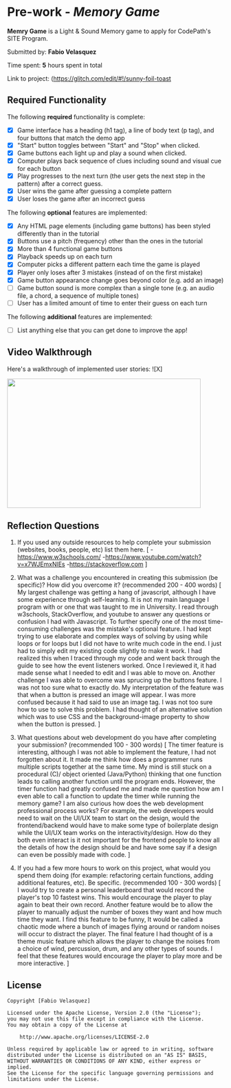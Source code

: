 # Pre-work - _Memory Game_

**Memry Game** is a Light & Sound Memory game to apply for CodePath's SITE Program.

Submitted by: **Fabio Velasquez**

Time spent: **5** hours spent in total

Link to project: (https://glitch.com/edit/#!/sunny-foil-toast

## Required Functionality

The following **required** functionality is complete:

- [x] Game interface has a heading (h1 tag), a line of body text (p tag), and four buttons that match the demo app
- [x] "Start" button toggles between "Start" and "Stop" when clicked.
- [x] Game buttons each light up and play a sound when clicked.
- [x] Computer plays back sequence of clues including sound and visual cue for each button
- [x] Play progresses to the next turn (the user gets the next step in the pattern) after a correct guess.
- [x] User wins the game after guessing a complete pattern
- [x] User loses the game after an incorrect guess

The following **optional** features are implemented:

- [x] Any HTML page elements (including game buttons) has been styled differently than in the tutorial
- [x] Buttons use a pitch (frequency) other than the ones in the tutorial
- [x] More than 4 functional game buttons
- [x] Playback speeds up on each turn
- [x] Computer picks a different pattern each time the game is played
- [x] Player only loses after 3 mistakes (instead of on the first mistake)
- [x] Game button appearance change goes beyond color (e.g. add an image)
- [ ] Game button sound is more complex than a single tone (e.g. an audio file, a chord, a sequence of multiple tones)
- [ ] User has a limited amount of time to enter their guess on each turn

The following **additional** features are implemented:

- [ ] List anything else that you can get done to improve the app!

## Video Walkthrough

Here's a walkthrough of implemented user stories:
![X]

<img src="https://i.imgur.com/FNY72YT.gif" width=450 height=300 />

## Reflection Questions

1. If you used any outside resources to help complete your submission (websites, books, people, etc) list them here.
   [
   -https://www.w3schools.com/
   -https://www.youtube.com/watch?v=x7WJEmxNlEs
   -https://stackoverflow.com
   ]

2. What was a challenge you encountered in creating this submission (be specific)? How did you overcome it? (recommended 200 - 400 words)
   [
   My largest challenge was getting a hang of javascript, although I have some experience through self-learning.
   It is not my main language I program with or one that was taught to me in University.
   I read through w3schools, StackOverflow, and youtube to answer any questions or confusion I had with Javascript.
   To further specify one of the most time-consuming challenges was the mistake's optional feature.
   I had kept trying to use elaborate and complex ways of solving by using while loops or for loops but I did not have to write much code in the end.
   I just had to simply edit my existing code slightly to make it work.
   I had realized this when I traced through my code and went back through the guide to see how the event listeners worked.
   Once I reviewed it, it had made sense what I needed to edit and I was able to move on.
   Another challenge I was able to overcome was sprucing up the buttons feature.
   I was not too sure what to exactly do. My interpretation of the feature was that when a button is pressed an image will appear.
   I was more confused because it had said to use an image tag.
   I was not too sure how to use to solve this problem.
   I had thought of an alternative solution which was to use CSS and the background-image property to show when the button is pressed. ]

3. What questions about web development do you have after completing your submission? (recommended 100 - 300 words)
   [
   The timer feature is interesting, although I was not able to implement the feature, I had not forgotten about it. It made me think how does a programmer runs multiple scripts together at the same time.
   My mind is still stuck on a procedural (C)/ object oriented (Java/Python) thinking that one function leads to calling another function until the program ends. However, the timer function
   had greatly confused me and made me question how am I even able to call a function to update the timer while running the memory game? I am also curious how does the web development professional process works?
   For example, the web developers would need to wait on the UI/UX team to start on the design, would the frontend/backend would have to make some type of boilerplate design while the UI/UX team works on the interactivity/design.
   How do they both even interact is it not important for the frontend people to know all the details of how the design should be and have some say if a design can even be possibly made with code.
   ]

4. If you had a few more hours to work on this project, what would you spend them doing (for example: refactoring certain functions, adding additional features, etc). Be specific. (recommended 100 - 300 words)
   [
   I would try to create a personal leaderboard that would record the player's top 10 fastest wins. This would encourage the player to play again to beat their own record.
   Another feature would be to allow the player to manually adjust the number of boxes they want and how much time they want.
   I find this feature to be funny, It would be called a chaotic mode where a bunch of images flying around or random noises will occur to distract the player.
   The final feature I had thought of is a theme music feature which allows the player to change the noises from a choice of wind, percussion, drum, and any other types of sounds.
   I feel that these features would encourage the player to play more and be more interactive.
   ]

## License

    Copyright [Fabio Velasquez]

    Licensed under the Apache License, Version 2.0 (the "License");
    you may not use this file except in compliance with the License.
    You may obtain a copy of the License at

        http://www.apache.org/licenses/LICENSE-2.0

    Unless required by applicable law or agreed to in writing, software
    distributed under the License is distributed on an "AS IS" BASIS,
    WITHOUT WARRANTIES OR CONDITIONS OF ANY KIND, either express or implied.
    See the License for the specific language governing permissions and
    limitations under the License.
